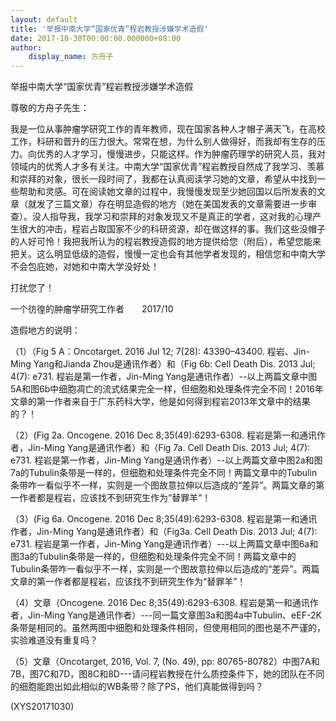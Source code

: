 ```yaml
---
layout: default
title: '举报中南大学“国家优青”程岩教授涉嫌学术造假'
date: 2017-10-30T00:00:00.000000+08:00
author:
    display_name: 方舟子
---
```


举报中南大学“国家优青”程岩教授涉嫌学术造假

尊敬的方舟子先生：

我是一位从事肿瘤学研究工作的青年教师，现在国家各种人才帽子满天飞，在高校工作，科研和晋升的压力很大。常常在想，为什么别人做得好，而我却有生存的压力。向优秀的人才学习，慢慢进步，只能这样。作为肿瘤药理学的研究人员，我对领域内的优秀人才多有关注。中南大学“国家优青”程岩教授自然成了我学习、羡慕和崇拜的对象，很长一段时间了，我都在认真阅读学习她的文章，希望从中找到一些帮助和灵感。可在阅读她文章的过程中，我慢慢发现至少她回国以后所发表的文章（就发了三篇文章）存在明显造假的地方（她在美国发表的文章需要进一步审查）。没人指导我，我学习和崇拜的对象发现又不是真正的学者，这对我的心理产生很大的冲击，程岩占取国家不少的科研资源，却在做这样的事。我们这些没帽子的人好可怜！我把我所认为的程岩教授造假的地方提供给您（附后），希望您能来把关。这么明显低级的造假，慢慢一定也会有其他学者发现的，相信您和中南大学不会包庇她，对她和中南大学没好处！

打扰您了！

一个彷徨的肿瘤学研究工作者　　2017/10

造假地方的说明：

（1）（Fig 5 A：Oncotarget. 2016 Jul 12; 7(28): 43390–43400. 程岩、Jin-Ming Yang和Jianda Zhou是通讯作者）和（Fig 6b: Cell Death Dis. 2013 Jul; 4(7): e731. 程岩是第一作者，Jin-Ming Yang是通讯作者）--以上两篇文章中图5A和图6b中细胞凋亡的流式结果完全一样，但细胞和处理条件完全不同！2016年文章的第一作者来自于广东药科大学，他是如何得到程岩2013年文章中的结果的？！

（2）(Fig 2a. Oncogene. 2016 Dec 8;35(49):6293-6308. 程岩是第一和通讯作者，Jin-Ming Yang是通讯作者）和（Fig 7a. Cell Death Dis. 2013 Jul; 4(7): e731. 程岩是第一作者，Jin-Ming Yang是通讯作者）--以上两篇文章中图2a和图7a的Tubulin条带是一样的，但细胞和处理条件完全不同！两篇文章中的Tubulin条带咋一看似乎不一样，实则是一个图故意拉伸以后造成的“差异”。两篇文章的第一作者都是程岩，应该找不到研究生作为“替罪羊”！

（3）(Fig 6a. Oncogene. 2016 Dec 8;35(49):6293-6308. 程岩是第一和通讯作者，Jin-Ming Yang是通讯作者）和（Fig3a. Cell Death Dis. 2013 Jul; 4(7): e731. 程岩是第一作者，Jin-Ming Yang是通讯作者）---以上两篇文章中图6a和图3a的Tubulin条带是一样的，但细胞和处理条件完全不同！两篇文章中的Tubulin条带咋一看似乎不一样，实则是一个图故意拉伸以后造成的“差异”。两篇文章的第一作者都是程岩，应该找不到研究生作为“替罪羊”！

（4）文章（Oncogene. 2016 Dec 8;35(49):6293-6308. 程岩是第一和通讯作者，Jin-Ming Yang是通讯作者）---同一篇文章图3a和图4a中Tubulin、eEF-2K条带是相同的。虽然两图中细胞和处理条件相同，但使用相同的图也是不严谨的，实验难道没有重复吗？

（5）文章（Oncotarget, 2016, Vol. 7, (No. 49), pp: 80765-80782）中图7A和7B，图7C和7D，图8C和8D---请问程岩教授在什么质控条件下，她的团队在不同的细胞能跑出如此相似的WB条带？除了PS，他们真能做得到吗？

(XYS20171030)

